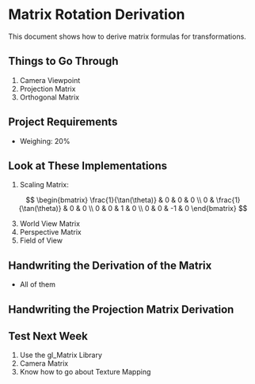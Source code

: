 # Matrix Rotation Derivation

This document shows how to derive matrix formulas for transformations.

## Things to Go Through
1. Camera Viewpoint
2. Projection Matrix
3. Orthogonal Matrix

## Project Requirements
- Weighing: 20%

## Look at These Implementations
1. Scaling Matrix:
  
$$
\begin{bmatrix}
 \frac{1}{\tan(\theta)} & 0 & 0 & 0 \\
0 & \frac{1}{\tan(\theta)} & 0 & 0 \\
0 & 0 & 1 & 0 \\
0 & 0 & -1 & 0
\end{bmatrix}
$$

3. World View Matrix
5. Perspective Matrix
6. Field of View
 
   

## Handwriting the Derivation of the Matrix
- All of them

## Handwriting the Projection Matrix Derivation

## Test Next Week
1. Use the gl_Matrix Library
2. Camera Matrix
3. Know how to go about Texture Mapping
